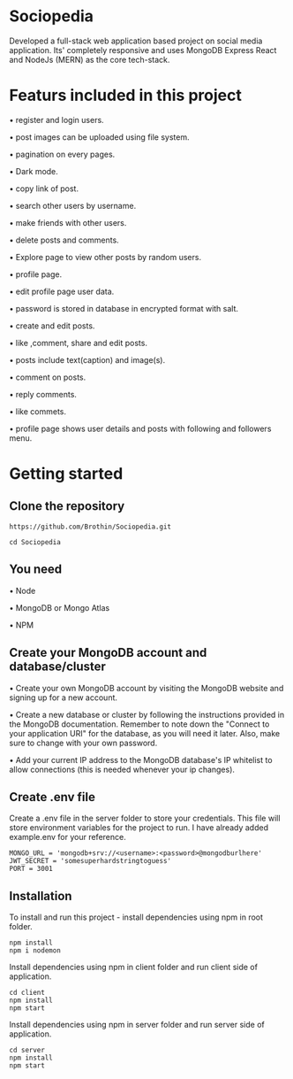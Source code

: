 # Sociopedia
Developed a full-stack web application based project on social media application. Its' completely responsive and uses MongoDB Express React and NodeJs (MERN) as the core tech-stack.

# Featurs included in this project
• register and login users.

• post images can be uploaded using file system.

• pagination on every pages.

• Dark mode.

• copy link of post.

• search other users by username.

• make friends with other users.

• delete posts and comments.

• Explore page to view other posts by random users.

• profile page.

• edit profile page user data.

• password is stored in database in encrypted format with salt.

• create and edit posts.

• like ,comment, share and edit posts.

• posts include text(caption) and image(s).

• comment on posts.

• reply comments.

• like commets.

• profile page shows user details and posts with following and followers menu.

# Getting started

## Clone the repository
```
https://github.com/Brothin/Sociopedia.git
```
```
cd Sociopedia
```

## You need
• Node

• MongoDB or Mongo Atlas

• NPM

## Create your MongoDB account and database/cluster
• Create your own MongoDB account by visiting the MongoDB website and signing up for a new account.

• Create a new database or cluster by following the instructions provided in the MongoDB documentation. Remember to note down the "Connect to your application URI" for the database, as you will need it later. Also, make sure to change with your own password.

• Add your current IP address to the MongoDB database's IP whitelist to allow connections (this is needed whenever your ip changes).

## Create .env file
Create a .env file in the server folder to store your credentials. This file will store environment variables for the project to run. I have already added example.env for your reference.
```
MONGO_URL = 'mongodb+srv://<username>:<password>@mongodburlhere'
JWT_SECRET = 'somesuperhardstringtoguess'
PORT = 3001
```

## Installation
To install and run this project - install dependencies using npm in root folder.
```
npm install
npm i nodemon
```
Install dependencies using npm in client folder and run client side of application.
```
cd client
npm install
npm start
```
Install dependencies using npm in server folder and run server side of application.
```
cd server
npm install
npm start
```
